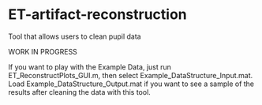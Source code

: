 # ET-artifact-reconstruction
Tool that allows users to clean pupil data

WORK IN PROGRESS

If you want to play with the Example Data, just run ET_ReconstructPlots_GUI.m, then select Example_DataStructure_Input.mat.
Load Example_DataStructure_Output.mat if you want to see a sample of the results after cleaning the data with this tool.
